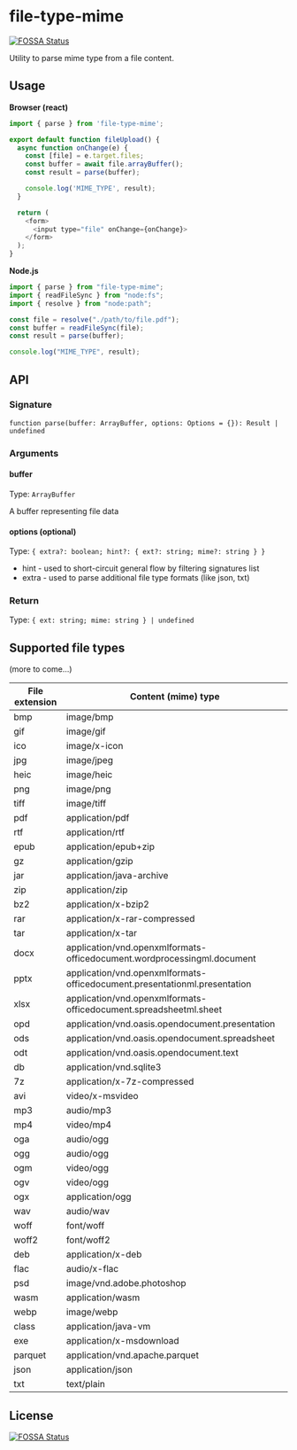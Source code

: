 # file-type-mime

[![FOSSA Status](https://app.fossa.com/api/projects/git%2Bgithub.com%2Fredmundas%2Ffile-type-mime.svg?type=shield)](https://app.fossa.com/projects/git%2Bgithub.com%2Fredmundas%2Ffile-type-mime?ref=badge_shield)

Utility to parse mime type from a file content.

## Usage

**Browser (react)**

```javascript
import { parse } from 'file-type-mime';

export default function fileUpload() {
  async function onChange(e) {
    const [file] = e.target.files;
    const buffer = await file.arrayBuffer();
    const result = parse(buffer);

    console.log('MIME_TYPE', result);
  }

  return (
    <form>
      <input type="file" onChange={onChange}>
    </form>
  );
}
```

**Node.js**

```javascript
import { parse } from "file-type-mime";
import { readFileSync } from "node:fs";
import { resolve } from "node:path";

const file = resolve("./path/to/file.pdf");
const buffer = readFileSync(file);
const result = parse(buffer);

console.log("MIME_TYPE", result);
```

## API

### Signature

`function parse(buffer: ArrayBuffer, options: Options = {}): Result | undefined`

### Arguments

#### buffer

Type: `ArrayBuffer`

A buffer representing file data

#### options (optional)

Type: `{ extra?: boolean; hint?: { ext?: string; mime?: string } }`

- hint - used to short-circuit general flow by filtering signatures list
- extra - used to parse additional file type formats (like json, txt)

### Return

Type: `{ ext: string; mime: string } | undefined`

## Supported file types

(more to come...)

| File extension | Content (mime) type                                                       |
| -------------- | ------------------------------------------------------------------------- |
| bmp            | image/bmp                                                                 |
| gif            | image/gif                                                                 |
| ico            | image/x-icon                                                              |
| jpg            | image/jpeg                                                                |
| heic           | image/heic                                                                |
| png            | image/png                                                                 |
| tiff           | image/tiff                                                                |
| pdf            | application/pdf                                                           |
| rtf            | application/rtf                                                           |
| epub           | application/epub+zip                                                      |
| gz             | application/gzip                                                          |
| jar            | application/java-archive                                                  |
| zip            | application/zip                                                           |
| bz2            | application/x-bzip2                                                       |
| rar            | application/x-rar-compressed                                              |
| tar            | application/x-tar                                                         |
| docx           | application/vnd.openxmlformats-officedocument.wordprocessingml.document   |
| pptx           | application/vnd.openxmlformats-officedocument.presentationml.presentation |
| xlsx           | application/vnd.openxmlformats-officedocument.spreadsheetml.sheet         |
| opd            | application/vnd.oasis.opendocument.presentation                           |
| ods            | application/vnd.oasis.opendocument.spreadsheet                            |
| odt            | application/vnd.oasis.opendocument.text                                   |
| db             | application/vnd.sqlite3                                                   |
| 7z             | application/x-7z-compressed                                               |
| avi            | video/x-msvideo                                                           |
| mp3            | audio/mp3                                                                 |
| mp4            | video/mp4                                                                 |
| oga            | audio/ogg                                                                 |
| ogg            | audio/ogg                                                                 |
| ogm            | video/ogg                                                                 |
| ogv            | video/ogg                                                                 |
| ogx            | application/ogg                                                           |
| wav            | audio/wav                                                                 |
| woff           | font/woff                                                                 |
| woff2          | font/woff2                                                                |
| deb            | application/x-deb                                                         |
| flac           | audio/x-flac                                                              |
| psd            | image/vnd.adobe.photoshop                                                 |
| wasm           | application/wasm                                                          |
| webp           | image/webp                                                                |
| class          | application/java-vm                                                       |
| exe            | application/x-msdownload                                                  |
| parquet        | application/vnd.apache.parquet                                            |
| json           | application/json                                                          |
| txt            | text/plain                                                                |

## License

[![FOSSA Status](https://app.fossa.com/api/projects/git%2Bgithub.com%2Fredmundas%2Ffile-type-mime.svg?type=large)](https://app.fossa.com/projects/git%2Bgithub.com%2Fredmundas%2Ffile-type-mime?ref=badge_large)
